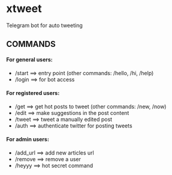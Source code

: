 # xtweet
Telegram bot for auto tweeting 

## COMMANDS

#### For general users:
- /start          ==> entry point (other commands: /hello, /hi, /help)
- /login          ==> for bot access

#### For registered users:
- /get            ==> get hot posts to tweet (other commands: /new, /now)
- /edit           ==> make suggestions in the post content
- /tweet          ==> tweet a manually edited post
- /auth           ==> authenticate twitter for posting tweets

#### For admin users:
* /add_url        ==> add new articles url
* /remove         ==> remove a user
* /heyyy          ==> hot secret command
